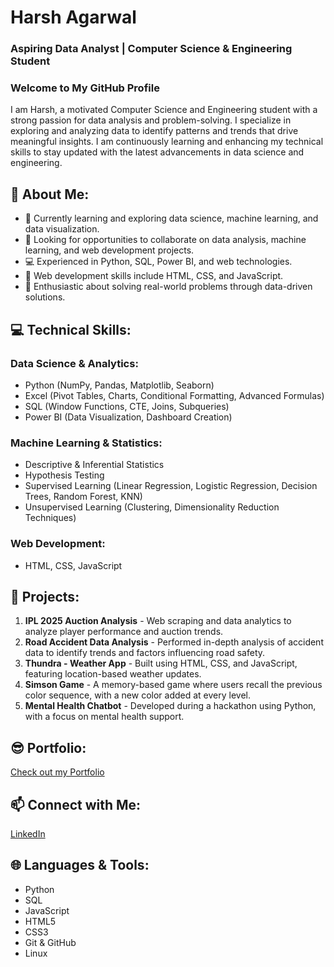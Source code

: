 # Harsh Agarwal

### Aspiring Data Analyst | Computer Science & Engineering Student

### Welcome to My GitHub Profile

I am Harsh, a motivated Computer Science and Engineering student with a strong passion for data analysis and problem-solving. I specialize in exploring and analyzing data to identify patterns and trends that drive meaningful insights. I am continuously learning and enhancing my technical skills to stay updated with the latest advancements in data science and engineering.

## 🔗 About Me:

- 🌱 Currently learning and exploring data science, machine learning, and data visualization.
- 🤝 Looking for opportunities to collaborate on data analysis, machine learning, and web development projects.
- 💻 Experienced in Python, SQL, Power BI, and web technologies.
- 🎨 Web development skills include HTML, CSS, and JavaScript.
- 🧠 Enthusiastic about solving real-world problems through data-driven solutions.

## 💻 Technical Skills:

### **Data Science & Analytics:**

- Python (NumPy, Pandas, Matplotlib, Seaborn)
- Excel (Pivot Tables, Charts, Conditional Formatting, Advanced Formulas)
- SQL (Window Functions, CTE, Joins, Subqueries)
- Power BI (Data Visualization, Dashboard Creation)

### **Machine Learning & Statistics:**

- Descriptive & Inferential Statistics
- Hypothesis Testing
- Supervised Learning (Linear Regression, Logistic Regression, Decision Trees, Random Forest, KNN)
- Unsupervised Learning (Clustering, Dimensionality Reduction Techniques)

### **Web Development:**

- HTML, CSS, JavaScript

## 🚀 Projects:

1. **IPL 2025 Auction Analysis** - Web scraping and data analytics to analyze player performance and auction trends.
2. **Road Accident Data Analysis** - Performed in-depth analysis of accident data to identify trends and factors influencing road safety.
3. **Thundra - Weather App** - Built using HTML, CSS, and JavaScript, featuring location-based weather updates.
4. **Simson Game** - A memory-based game where users recall the previous color sequence, with a new color added at every level.
5. **Mental Health Chatbot** - Developed during a hackathon using Python, with a focus on mental health support.
## 😎 Portfolio:

[Check out my Portfolio](https://harshagarwalportfolio.netlify.app/)

## 📫 Connect with Me:

[LinkedIn](https://www.linkedin.com/in/harshaga819/)

## 🌐 Languages & Tools:

- Python
- SQL
- JavaScript
- HTML5
- CSS3
- Git & GitHub
- Linux
